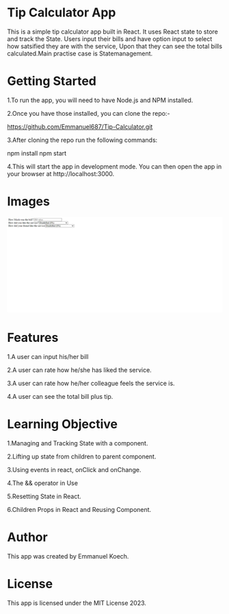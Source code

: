 # Tip Calculator App
This is a simple tip calculator app built in React. It uses React state to store and track the State. Users input their bills and have option input to select how satsified they are with the service, Upon that they can see the total bills calculated.Main practise case is Statemanagement.  

# Getting Started
1.To run the app, you will need to have Node.js and NPM installed. 

2.Once you have those installed, you can clone the repo:-

https://github.com/Emmanuel687/Tip-Calculator.git

3.After cloning the repo run the following commands:

npm install
npm start

4.This will start the app in development mode. You can then open the app in your browser at http://localhost:3000.

# Images
![Alt text](mytip.jpg)
# Features
1.A user can input his/her bill

2.A user can rate how he/she has liked the service.

3.A user can rate how he/her colleague feels the service is.

4.A user can see the total bill plus tip.

# Learning Objective
1.Managing and Tracking State with a component.

2.Lifting up state from children to parent component.

3.Using events in react, onClick and onChange.

4.The && operator in Use

5.Resetting State in React.

6.Children Props in React and Reusing Component.

# Author
This app was created by Emmanuel Koech.

# License
This app is licensed under the MIT License 2023.